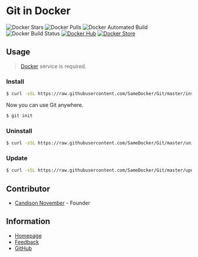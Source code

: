 # Git in Docker

![Docker Stars](https://img.shields.io/docker/stars/samedocker/git.svg)
![Docker Pulls](https://img.shields.io/docker/pulls/samedocker/git.svg)
![Docker Automated Build](https://img.shields.io/docker/automated/samedocker/git.svg)
![Docker Build Status](https://img.shields.io/docker/build/samedocker/git.svg)
[![Docker Hub](https://img.shields.io/badge/Docker%20Hub-On-blue.svg)](https://hub.docker.com/r/samedocker/git/)
[![Docker Store](https://img.shields.io/badge/Docker%20Store-On-blue.svg)](https://store.docker.com/community/images/samedocker/git)

## Usage

> [Docker](https://www.docker.com) service is required.

### Install

```bash
$ curl -sSL https://raw.githubusercontent.com/SameDocker/Git/master/install.sh | bash
```

Now you can use Git anywhere.

```bash
$ git init
```

### Uninstall

```bash
$ curl -sSL https://raw.githubusercontent.com/SameDocker/Git/master/uninstall.sh | bash
```

### Update

```bash
$ curl -sSL https://raw.githubusercontent.com/SameDocker/Git/master/update.sh | bash
```

## Contributor

- [Candison November](http://www.kandisheng.com) - Founder

## Information

- [Homepage](http://www.SameDocker.com)
- [Feedback](https://github.com/SameDocker/Git/issues)
- [GitHub](https://github.com/SameDocker/Git)